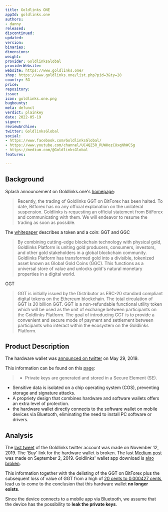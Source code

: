 ```yaml
---
title: Goldlinks ONE
appId: goldlinks.one
authors:
- danny
released: 
discontinued: 
updated: 
version: 
binaries: 
dimensions: 
weight: 
provider: GoldlinksGlobal
providerWebsite: 
website: https://www.goldlinks.one/
shop: https://www.goldlinks.one/list.php?pid=3&ty=28
country: SG
price: 
repository: 
issue: 
icon: goldlinks.one.png
bugbounty: 
meta: defunct
verdict: plainkey
date: 2022-05-19
signer: 
reviewArchive: 
twitter: GoldlinksGlobal
social:
- https://www.facebook.com/GoldlinksGlobal/
- https://www.youtube.com/channel/UC4QZ5R_RUWHozCUxqNhWCSg
- https://medium.com/@GoldlinksGlobal
features: 

---
```


## Background 

Splash announcement on Goldlinks.one's [homepage](https://www.goldlinks.one): 

> Recently, the trading of Goldlinks GGT on BitForex has been halted. To date, Bitforex has no any official explanation on the unilateral suspension. Goldlinks is requesting an official statement from BitForex and communicating with them. We will endeavor to resume the trading as soon as possible.

The [whitepaper](https://www.goldlinks.one/uploadfile/upload/file/20190807/2019080710421177.pdf) describes a token and a coin: GGT and GGC

> By combining cutting-edge blockchain technology with physical gold, Goldlinks Platform is uniting gold producers, consumers, investors, and other gold stakeholders in a global blockchain community. Goldlinks Platform has transformed gold into a divisible, tokenized asset known as Global Gold Coins (GGC). This functions as a universal store of value and unlocks gold's natural monetary properties in a digital world.

GGT 

> GGT is initially issued by the Distributor as ERC-20 standard compliant digital tokens on the Ethereum blockchain. The total circulation of GGT is 20 billion GGT. GGT is a non-refundable functional utility token which will be used as the unit of exchange between participants on the Goldlinks Platform. The goal of introducing GGT is to provide a convenient and secure mode of payment and settlement between participants who interact within the ecosystem on the Goldlinks Platform. 

## Product Description 

The hardware wallet was [announced on twitter](https://twitter.com/GoldlinksGlobal/status/1133631475104923648) on May 29, 2019.

This information can be found on this [page](https://www.goldlinks.one/list.php?pid=3&ty=28#safe):

> - Private keys are generated and stored in a Secure Element (SE).
- Sensitive data is isolated on a chip operating system (COS), preventing storage and signature attacks.
- A propriety design that combines hardware and software wallets offers an extra level of protection.
- the hardware wallet directly connects to the software wallet on mobile devices via Bluetooth, eliminating the need to install PC software or
drivers. 

## Analysis 

The [last tweet](https://twitter.com/GoldlinksGlobal/status/1194131880662056967) of the Goldlinks twitter account was made on November 12, 2019. The 'Buy' link for the hardware wallet is broken. The last [Medium post](https://medium.com/@GoldlinksGlobal/goldlinks%E5%85%AB%E6%9C%88%E3%83%8B%E3%83%A5%E3%83%BC%E3%82%B9%E5%8B%95%E5%90%91-37c3b04f64d3) was made on September 2, 2019. Goldlinks' wallet app download is [also broken](https://www.goldlinks.one/walletdownload/index.html).

This information together with the delisting of the GGT on BitForex plus the subsequent loss of value of GGT from a high of [20 cents to 0.000427 cents](https://coinranking.com/coin/pQp728dTL7Id+globalgoldtoken-ggt), lead us to come to the conclusion that this hardware wallet **no longer exists**. 

Since the device connects to a mobile app via Bluetooth, we assume that the device has the possibility to **leak the private keys**.


